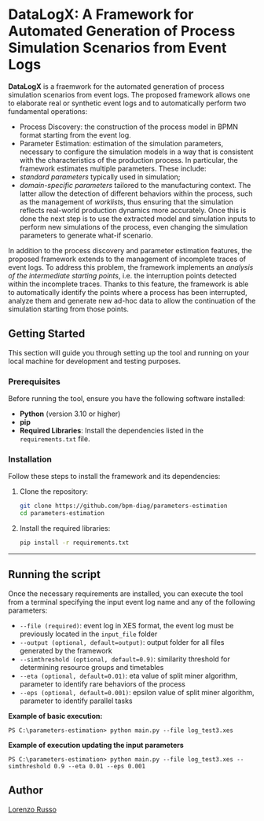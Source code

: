 # DataLogX: A Framework for Automated Generation of Process Simulation Scenarios from Event Logs
**DataLogX** is a fraemwork for the automated generation of process simulation scenarios from event logs. The proposed framework allows one to elaborate real or synthetic event logs and to automatically perform two fundamental operations:
* Process Discovery: the construction of the process model in BPMN format starting from the event log.
* Parameter Estimation: estimation of the simulation parameters, necessary to configure the simulation models in a way that is consistent with the characteristics of the production process.
In particular, the framework estimates multiple parameters. These include:
* *standard parameters* typically used in simulation;
* *domain-specific parameters* tailored to the manufacturing context. The latter allow the detection of different
behaviors within the process, such as the management of *worklists*, thus ensuring that the simulation reflects real-world production dynamics more accurately.
Once this is done the next step is to use the extracted model and simulation inputs to perform new simulations of the process, even changing the simulation parameters to generate what-if scenario.

In addition to the process discovery and parameter estimation features, the proposed framework extends to the management of incomplete traces of event logs. To address this problem, the framework implements an *analysis of the intermediate starting points*, i.e. the interruption points detected within the incomplete traces. Thanks to this feature, the framework is able to automatically identify the points where a process has been interrupted, analyze them and generate new ad-hoc data to allow the continuation of the simulation starting from those points.

## Getting Started
This section will guide you through setting up the tool and running on your local machine for development and testing purposes.

### Prerequisites

Before running the tool, ensure you have the following software installed:
* **Python** (version 3.10 or higher)
* **pip**
* **Required Libraries**: Install the dependencies listed in the `requirements.txt` file.

### Installation
Follow these steps to install the framework and its dependencies:

1. Clone the repository:
   ```bash
   git clone https://github.com/bpm-diag/parameters-estimation
   cd parameters-estimation
   ```

2. Install the required libraries:
   ```bash
   pip install -r requirements.txt
   ```

---

## Running the script
Once the necessary requirements are installed, you can execute the tool from a terminal specifying the input event log name and any of the following parameters:

* `--file (required)`: event log in XES format, the event log must be previously located in the `input_file` folder
* `--output (optional, default=output)`: output folder for all files generated by the framework
* `--simthreshold (optional, default=0.9)`: similarity threshold for determining resource groups and timetables
* `--eta (optional, default=0.01)`: eta value of split miner algorithm, parameter to identify rare behaviors of the process
* `--eps (optional, default=0.001)`: epsilon value of split miner algorithm, parameter to identify parallel tasks


**Example of basic execution:**

```shell
PS C:\parameters-estimation> python main.py --file log_test3.xes
```

**Example of execution updating the input parameters**

```shell
PS C:\parameters-estimation> python main.py --file log_test3.xes --simthreshold 0.9 --eta 0.01 --eps 0.001
```

## Author
[Lorenzo Russo](https://github.com/lorenzoR21)